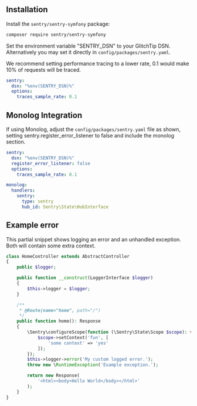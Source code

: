 ## Installation

Install the `sentry/sentry-symfony` package:

```bash
composer require sentry/sentry-symfony
```

Set the environment variable "SENTRY_DSN" to your GlitchTip DSN. Alternatively you may set it directly in `config/packages/sentry.yaml`.

We recommend setting performance tracing to a lower rate, 0.1 would make 10% of requests will be traced.

```yaml
sentry:
  dsn: "%env(SENTRY_DSN)%"
  options:
    traces_sample_rate: 0.1
```

## Monolog Integration

If using Monolog, adjust the `config/packages/sentry.yaml` file as shown, setting sentry.register_error_listener to false and include the monolog section.

```yaml
sentry:
  dsn: "%env(SENTRY_DSN)%"
  register_error_listener: false
  options:
    traces_sample_rate: 0.1

monolog:
  handlers:
    sentry:
      type: sentry
      hub_id: Sentry\State\HubInterface
```

## Example error

This partial snippet shows logging an error and an unhandled exception. Both will contain some extra context.

```php
class HomeController extends AbstractController
{
    public $logger;

    public function __construct(LoggerInterface $logger)
    {
        $this->logger = $logger;
    }

    /**
     * @Route(name="home", path="/")
     */
    public function home(): Response
    {
        \Sentry\configureScope(function (\Sentry\State\Scope $scope): void {
            $scope->setContext('fun', [
                'some context' => 'yes'
            ]);
        });
        $this->logger->error('My custom logged error.');
        throw new \RuntimeException('Example exception.');

        return new Response(
            '<html><body>Hello World</body></html>'
        );
    }
}
```
